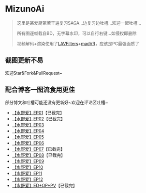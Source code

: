 # MizunoAi

> 这里是某爱厨第若干遍复习SAGA…边复习边吐槽…欢迎一起吐槽…
>
> 所有图逐帧截自BD，无字幕水印，可以自行右键…如侵权即删除
>
> 视频解码+渲染使用了[LAVFilters](https://github.com/Nevcairiel/LAVFilters)+[madVR](http://www.madvr.com/)，应该是PC最强画质了

## 截图更新不易

欢迎Star&Fork&PullRequest~

## 配合博客一图流食用更佳

部分博文和吐槽可能还没有更新好~欢迎在评论区吐槽~

- [【水野爱】EP01](https://wu-kan.github.io/posts/mizuno-ai/EP01)【已截完】
- [【水野爱】EP02](https://wu-kan.github.io/posts/mizuno-ai/EP02)【已截完】
- [【水野爱】EP03](https://wu-kan.github.io/posts/mizuno-ai/EP03)
- [【水野爱】EP04](https://wu-kan.github.io/posts/mizuno-ai/EP04)
- [【水野爱】EP05](https://wu-kan.github.io/posts/mizuno-ai/EP05)
- [【水野爱】EP06](https://wu-kan.github.io/posts/mizuno-ai/EP06)
- [【水野爱】EP07](https://wu-kan.github.io/posts/mizuno-ai/EP07)【已截完】
- [【水野爱】EP08](https://wu-kan.github.io/posts/mizuno-ai/EP08)【已截完】
- [【水野爱】EP09](https://wu-kan.github.io/posts/mizuno-ai/EP09)
- [【水野爱】EP10](https://wu-kan.github.io/posts/mizuno-ai/EP10)
- [【水野爱】EP11](https://wu-kan.github.io/posts/mizuno-ai/EP11)
- [【水野爱】EP12](https://wu-kan.github.io/posts/mizuno-ai/EP12)
- [【水野爱】ED+OP+PV](https://wu-kan.github.io/posts/mizuno-ai/ED+OP+PV)【已截完】
